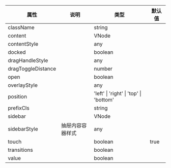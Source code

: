 属性 | 说明 | 类型 | 默认值 
------ | ------ | ------ | ---
| className||string|
content||VNode|
contentStyle||any|
docked||boolean|
dragHandleStyle||any|
dragToggleDistance||number|
open||boolean|
overlayStyle||any|
position||'left' \| 'right' \| 'top' \| 'bottom'|
prefixCls||string|
sidebar||VNode|
sidebarStyle|抽屉内容容器样式|any|
touch||boolean|true
transitions||boolean|
value||boolean|